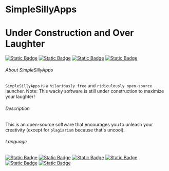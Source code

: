 # SimpleSillyApps
# Under Construction and Over Laughter
[![Static Badge](https://img.shields.io/badge/SimpleSillyApps--999999)](#SimpleSillyApps) [![Static Badge](https://img.shields.io/badge/🏠Home--999999)](#About_SimpleSillyApps) [![Static Badge](https://img.shields.io/badge/📄Description--999999)](#Description) [![Static Badge](https://img.shields.io/badge/🌍Language--999999)](#Language)

###### About SimpleSillyApps
`SimpleSillyApps` is a `hilariously free` and `ridiculously open-source` launcher.
Note: This wacky software is still under construction to maximize your laughter!

###### Description
This is an open-source software that encourages you to unleash your creativity (except for `plagiarism` because that's uncool).

###### Language
[![Static Badge](https://img.shields.io/badge/English--0000ff)](README.md) [![Static Badge](https://img.shields.io/badge/Chinese--ff0000)](README-cn.md) [![Static Badge](https://img.shields.io/badge/Japanese--ff8800)](README-jp.md) [![Static Badge](https://img.shields.io/badge/Whatlish--888888)](README-wtf.md) [![Static Badge](https://img.shields.io/badge/Chinese_Geng_Edition--00ff00)](README-cao.md) [![Static Badge](https://img.shields.io/badge/Russian--8888ff)](README-ru.md)
